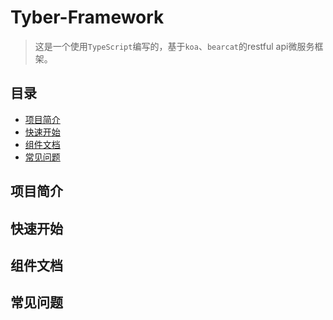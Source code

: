 # Tyber-Framework
> 这是一个使用`TypeScript`编写的，基于`koa`、`bearcat`的restful api微服务框架。

## 目录
+ [项目简介](#项目简介)
+ [快速开始](#快速开始)
+ [组件文档](#组件文档)
+ [常见问题](#常见问题)


## 项目简介


## 快速开始


## 组件文档


## 常见问题

